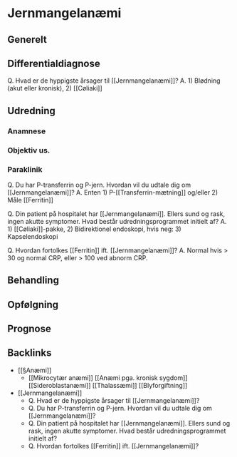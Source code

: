 # Jernmangelanæmi
## Generelt


## Differentialdiagnose
Q. Hvad er de hyppigste årsager til [[Jernmangelanæmi]]?
A. 1) Blødning (akut eller kronisk), 2) [[Cøliaki]]

## Udredning
### Anamnese

### Objektiv us.

### Paraklinik
Q. Du har P-transferrin og P-jern. Hvordan vil du udtale dig om [[Jernmangelanæmi]]?
A. Enten 1) P-[[Transferrin-mætning]] og/eller 2) Måle [[Ferritin]]

Q. Din patient på hospitalet har [[Jernmangelanæmi]]. Ellers sund og rask, ingen akutte symptomer. Hvad består udredningsprogrammet initielt af?
A. 1) [[Cøliaki]]-pakke, 2) Bidirektionel endoskopi, hvis neg: 3) Kapselendoskopi

Q. Hvordan fortolkes [[Ferritin]] ift. [[Jernmangelanæmi]]?
A. Normal hvis > 30 og normal CRP, eller > 100 ved abnorm CRP.

## Behandling


## Opfølgning


## Prognose



## Backlinks
* [[§Anæmi]]
	* [[Mikrocytær anæmi]]
	[[Anæmi pga. kronisk sygdom]]
	[[Sideroblastanæmi]]
	[[Thalassæmi]]
	[[Blyforgiftning]]
* [[Jernmangelanæmi]]
	* Q. Hvad er de hyppigste årsager til [[Jernmangelanæmi]]?
	* Q. Du har P-transferrin og P-jern. Hvordan vil du udtale dig om [[Jernmangelanæmi]]?
	* Q. Din patient på hospitalet har [[Jernmangelanæmi]]. Ellers sund og rask, ingen akutte symptomer. Hvad består udredningsprogrammet initielt af?
	* Q. Hvordan fortolkes [[Ferritin]] ift. [[Jernmangelanæmi]]?

<!-- #anki/tag/med/Acute care# #anki/deck/Medicine -->

<!-- {BearID:637C56F1-6CAE-4A91-946A-5EBC37E97B55-43570-000058AEAE23B10D} -->
